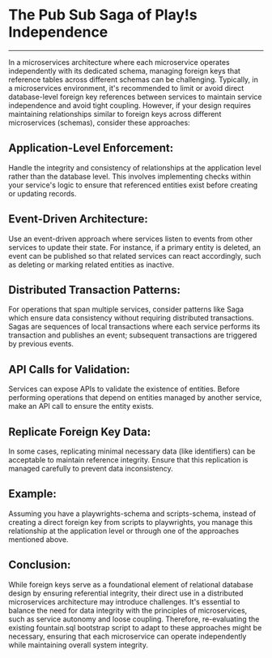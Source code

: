 # The Pub Sub Saga of Play!s Independence
---
In a microservices architecture where each microservice operates independently with its dedicated schema, managing foreign keys that reference tables across different schemas can be challenging. Typically, in a microservices environment, it's recommended to limit or avoid direct database-level foreign key references between services to maintain service independence and avoid tight coupling. However, if your design requires maintaining relationships similar to foreign keys across different microservices (schemas), consider these approaches:
## Application-Level Enforcement: 
Handle the integrity and consistency of relationships at the application level rather than the database level. This involves implementing checks within your service's logic to ensure that referenced entities exist before creating or updating records.
## Event-Driven Architecture: 
Use an event-driven approach where services listen to events from other services to update their state. For instance, if a primary entity is deleted, an event can be published so that related services can react accordingly, such as deleting or marking related entities as inactive.
## Distributed Transaction Patterns: 
For operations that span multiple services, consider patterns like Saga which ensure data consistency without requiring distributed transactions. Sagas are sequences of local transactions where each service performs its transaction and publishes an event; subsequent transactions are triggered by previous events.
## API Calls for Validation: 
Services can expose APIs to validate the existence of entities. Before performing operations that depend on entities managed by another service, make an API call to ensure the entity exists.
## Replicate Foreign Key Data: 
In some cases, replicating minimal necessary data (like identifiers) can be acceptable to maintain reference integrity. Ensure that this replication is managed carefully to prevent data inconsistency.
## Example:
Assuming you have a playwrights-schema and scripts-schema, instead of creating a direct foreign key from scripts to playwrights, you manage this relationship at the application level or through one of the approaches mentioned above.
## Conclusion:
While foreign keys serve as a foundational element of relational database design by ensuring referential integrity, their direct use in a distributed microservices architecture may introduce challenges. It's essential to balance the need for data integrity with the principles of microservices, such as service autonomy and loose coupling. Therefore, re-evaluating the existing fountain.sql bootstrap script to adapt to these approaches might be necessary, ensuring that each microservice can operate independently while maintaining overall system integrity.
